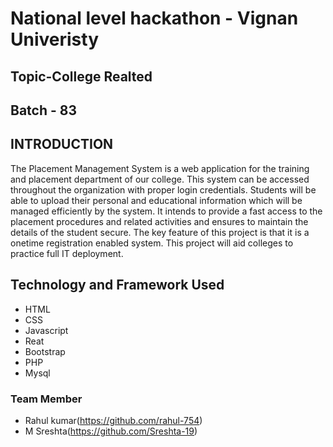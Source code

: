 # National level hackathon - Vignan Univeristy
## Topic-College Realted

## Batch - 83 





## INTRODUCTION

The Placement Management System is a web application for the training and  placement department of our college. This system can be accessed throughout the  organization with proper login credentials. Students will be able to upload their  personal and educational information which will be managed efficiently by the  system. It intends to provide a fast access to the placement procedures and related  activities and ensures to maintain the details of the student secure. The key feature of  this project is that it is a onetime registration enabled system. This project will aid  colleges to practice full IT deployment.



## Technology and Framework Used
- HTML
- CSS
- Javascript
- Reat
- Bootstrap
- PHP
- Mysql




### Team Member

- Rahul kumar(https://github.com/rahul-754)
- M Sreshta(https://github.com/Sreshta-19)


